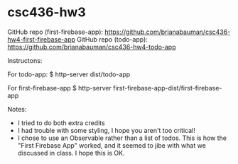 # csc436-hw3

GitHub repo (first-firebase-app): https://github.com/brianabauman/csc436-hw4-first-firebase-app
GitHub repo (todo-app): https://github.com/brianabauman/csc436-hw4-todo-app

Instructons:

For todo-app:
$ http-server dist/todo-app

For first-firebase-app
$ http-server first-firebase-app-dist/first-firebase-app

Notes:
- I tried to do both extra credits
- I had trouble with some styling, I hope you aren't too critical!
- I chose to use an Observable rather than a list of todos. This is how the "First Firebase App" worked, and it seemed to jibe with what we discussed in class. I hope this is OK.

